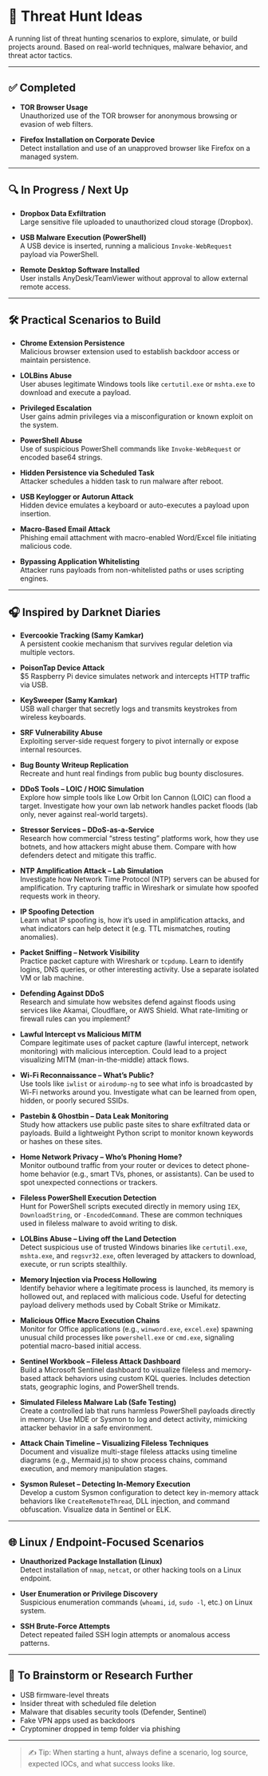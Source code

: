 # 🧠 Threat Hunt Ideas

A running list of threat hunting scenarios to explore, simulate, or build projects around. Based on real-world techniques, malware behavior, and threat actor tactics.

---

## ✅ Completed

- **TOR Browser Usage**  
  Unauthorized use of the TOR browser for anonymous browsing or evasion of web filters.

- **Firefox Installation on Corporate Device**  
  Detect installation and use of an unapproved browser like Firefox on a managed system.

---

## 🔍 In Progress / Next Up

- **Dropbox Data Exfiltration**  
  Large sensitive file uploaded to unauthorized cloud storage (Dropbox).

- **USB Malware Execution (PowerShell)**  
  A USB device is inserted, running a malicious `Invoke-WebRequest` payload via PowerShell.

- **Remote Desktop Software Installed**  
  User installs AnyDesk/TeamViewer without approval to allow external remote access.

---

## 🛠️ Practical Scenarios to Build

- **Chrome Extension Persistence**  
  Malicious browser extension used to establish backdoor access or maintain persistence.

- **LOLBins Abuse**  
  User abuses legitimate Windows tools like `certutil.exe` or `mshta.exe` to download and execute a payload.

- **Privileged Escalation**  
  User gains admin privileges via a misconfiguration or known exploit on the system.

- **PowerShell Abuse**  
  Use of suspicious PowerShell commands like `Invoke-WebRequest` or encoded base64 strings.

- **Hidden Persistence via Scheduled Task**  
  Attacker schedules a hidden task to run malware after reboot.

- **USB Keylogger or Autorun Attack**  
  Hidden device emulates a keyboard or auto-executes a payload upon insertion.

- **Macro-Based Email Attack**  
  Phishing email attachment with macro-enabled Word/Excel file initiating malicious code.

- **Bypassing Application Whitelisting**  
  Attacker runs payloads from non-whitelisted paths or uses scripting engines.

---

## 🎧 Inspired by Darknet Diaries

- **Evercookie Tracking (Samy Kamkar)**  
  A persistent cookie mechanism that survives regular deletion via multiple vectors.

- **PoisonTap Device Attack**  
  $5 Raspberry Pi device simulates network and intercepts HTTP traffic via USB.

- **KeySweeper (Samy Kamkar)**  
  USB wall charger that secretly logs and transmits keystrokes from wireless keyboards.

- **SRF Vulnerability Abuse**  
  Exploiting server-side request forgery to pivot internally or expose internal resources.

- **Bug Bounty Writeup Replication**  
  Recreate and hunt real findings from public bug bounty disclosures.

- **DDoS Tools – LOIC / HOIC Simulation**  
  Explore how simple tools like Low Orbit Ion Cannon (LOIC) can flood a target. Investigate how your own lab network handles packet floods (lab only, never against real-world targets).

- **Stressor Services – DDoS-as-a-Service**  
  Research how commercial “stress testing” platforms work, how they use botnets, and how attackers might abuse them. Compare with how defenders detect and mitigate this traffic.

- **NTP Amplification Attack – Lab Simulation**  
  Investigate how Network Time Protocol (NTP) servers can be abused for amplification. Try capturing traffic in Wireshark or simulate how spoofed requests work in theory.

- **IP Spoofing Detection**  
  Learn what IP spoofing is, how it’s used in amplification attacks, and what indicators can help detect it (e.g. TTL mismatches, routing anomalies).

- **Packet Sniffing – Network Visibility**  
  Practice packet capture with Wireshark or `tcpdump`. Learn to identify logins, DNS queries, or other interesting activity. Use a separate isolated VM or lab machine.

- **Defending Against DDoS**  
  Research and simulate how websites defend against floods using services like Akamai, Cloudflare, or AWS Shield. What rate-limiting or firewall rules can you implement?

- **Lawful Intercept vs Malicious MITM**  
  Compare legitimate uses of packet capture (lawful intercept, network monitoring) with malicious interception. Could lead to a project visualizing MITM (man-in-the-middle) attack flows.

- **Wi-Fi Reconnaissance – What’s Public?**  
  Use tools like `iwlist` or `airodump-ng` to see what info is broadcasted by Wi-Fi networks around you. Investigate what can be learned from open, hidden, or poorly secured SSIDs.

- **Pastebin & Ghostbin – Data Leak Monitoring**  
  Study how attackers use public paste sites to share exfiltrated data or payloads. Build a lightweight Python script to monitor known keywords or hashes on these sites.

- **Home Network Privacy – Who’s Phoning Home?**  
  Monitor outbound traffic from your router or devices to detect phone-home behavior (e.g., smart TVs, phones, or assistants). Can be used to spot unexpected connections or trackers.

- **Fileless PowerShell Execution Detection**  
Hunt for PowerShell scripts executed directly in memory using `IEX`, `DownloadString`, or `-EncodedCommand`. These are common techniques used in fileless malware to avoid writing to disk.

- **LOLBins Abuse – Living off the Land Detection**  
Detect suspicious use of trusted Windows binaries like `certutil.exe`, `mshta.exe`, and `regsvr32.exe`, often leveraged by attackers to download, execute, or run scripts stealthily.

- **Memory Injection via Process Hollowing**  
Identify behavior where a legitimate process is launched, its memory is hollowed out, and replaced with malicious code. Useful for detecting payload delivery methods used by Cobalt Strike or Mimikatz.

- **Malicious Office Macro Execution Chains**  
Monitor for Office applications (e.g., `winword.exe`, `excel.exe`) spawning unusual child processes like `powershell.exe` or `cmd.exe`, signaling potential macro-based initial access.

- **Sentinel Workbook – Fileless Attack Dashboard**  
Build a Microsoft Sentinel dashboard to visualize fileless and memory-based attack behaviors using custom KQL queries. Includes detection stats, geographic logins, and PowerShell trends.

- **Simulated Fileless Malware Lab (Safe Testing)**  
Create a controlled lab that runs harmless PowerShell payloads directly in memory. Use MDE or Sysmon to log and detect activity, mimicking attacker behavior in a safe environment.

- **Attack Chain Timeline – Visualizing Fileless Techniques**  
Document and visualize multi-stage fileless attacks using timeline diagrams (e.g., Mermaid.js) to show process chains, command execution, and memory manipulation stages.

- **Sysmon Ruleset – Detecting In-Memory Execution**  
Develop a custom Sysmon configuration to detect key in-memory attack behaviors like `CreateRemoteThread`, DLL injection, and command obfuscation. Visualize data in Sentinel or ELK.

---

## 🌐 Linux / Endpoint-Focused Scenarios

- **Unauthorized Package Installation (Linux)**  
  Detect installation of `nmap`, `netcat`, or other hacking tools on a Linux endpoint.

- **User Enumeration or Privilege Discovery**  
  Suspicious enumeration commands (`whoami`, `id`, `sudo -l`, etc.) on Linux system.

- **SSH Brute-Force Attempts**  
  Detect repeated failed SSH login attempts or anomalous access patterns.

---

## 📌 To Brainstorm or Research Further

- USB firmware-level threats  
- Insider threat with scheduled file deletion  
- Malware that disables security tools (Defender, Sentinel)  
- Fake VPN apps used as backdoors  
- Cryptominer dropped in temp folder via phishing

---

> ✍️ Tip: When starting a hunt, always define a scenario, log source, expected IOCs, and what success looks like.

